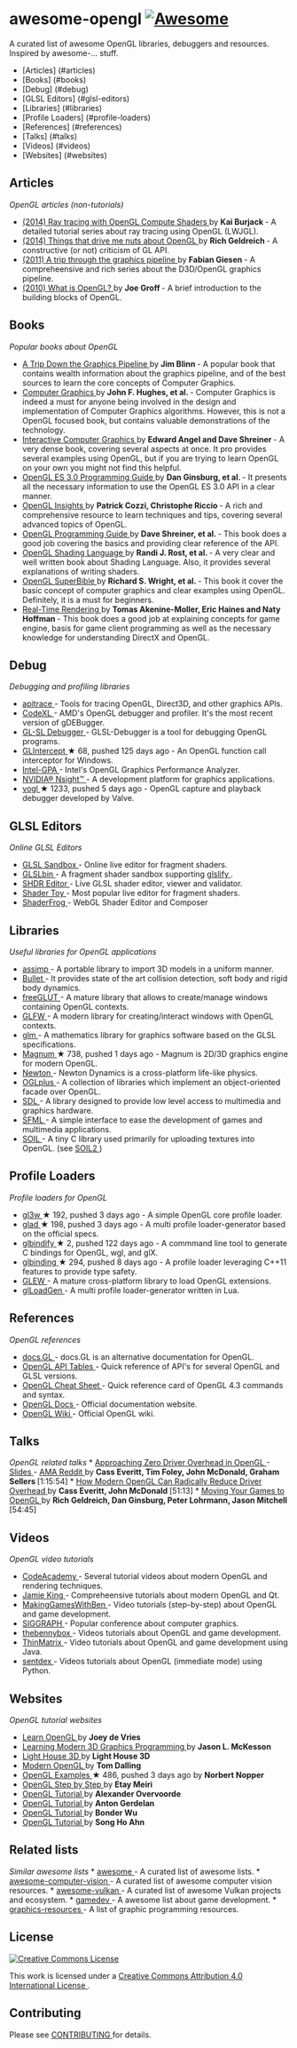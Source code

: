 <h1>
 awesome-opengl
 <a href="https://github.com/sindresorhus/awesome">
  <img alt="Awesome" src="https://cdn.rawgit.com/sindresorhus/awesome/d7305f38d29fed78fa85652e3a63e154dd8e8829/media/badge.svg"/>
 </a>
</h1>
<p>
 A curated list of awesome OpenGL libraries, debuggers and resources. Inspired by awesome-... stuff.
</p>
<ul>
 <li>
  [Articles] (#articles)
 </li>
 <li>
  [Books] (#books)
 </li>
 <li>
  [Debug] (#debug)
 </li>
 <li>
  [GLSL Editors] (#glsl-editors)
 </li>
 <li>
  [Libraries] (#libraries)
 </li>
 <li>
  [Profile Loaders] (#profile-loaders)
 </li>
 <li>
  [References] (#references)
 </li>
 <li>
  [Talks] (#talks)
 </li>
 <li>
  [Videos] (#videos)
 </li>
 <li>
  [Websites] (#websites)
 </li>
</ul>
<h2>
 Articles
</h2>
<p>
 <em>
  OpenGL articles (non-tutorials)
 </em>
</p>
<ul>
 <li>
  <a href="https://github.com/LWJGL/lwjgl3-wiki/wiki/2.6.1.-Ray-tracing-with-OpenGL-Compute-Shaders-%28Part-I%29">
   (2014) Ray tracing with OpenGL Compute Shaders
  </a>
  by
  <strong>
   Kai Burjack
  </strong>
  - A detailed tutorial series about ray tracing using OpenGL (LWJGL).
 </li>
 <li>
  <a href="http://richg42.blogspot.com.au/2014/05/things-that-drive-me-nuts-about-opengl.html">
   (2014) Things that drive me nuts about OpenGL
  </a>
  by
  <strong>
   Rich Geldreich
  </strong>
  - A constructive (or not) criticism of GL API.
 </li>
 <li>
  <a href="https://fgiesen.wordpress.com/2011/07/09/a-trip-through-the-graphics-pipeline-2011-index">
   (2011) A trip through the graphics pipeline
  </a>
  by
  <strong>
   Fabian Giesen
  </strong>
  - A compreheensive and rich series about the D3D/OpenGL graphics pipeline.
 </li>
 <li>
  <a href="http://duriansoftware.com/joe/An-intro-to-modern-OpenGL.-Chapter-1:-The-Graphics-Pipeline.html">
   (2010) What is OpenGL?
  </a>
  by
  <strong>
   Joe Groff
  </strong>
  - A brief introduction to the building blocks of OpenGL.
 </li>
</ul>
<h2>
 Books
</h2>
<p>
 <em>
  Popular books about OpenGL
 </em>
</p>
<ul>
 <li>
  <a href="http://www.amazon.com/dp/1558603875">
   A Trip Down the Graphics Pipeline
  </a>
  by
  <strong>
   Jim Blinn
  </strong>
  - A popular book that contains wealth information about the graphics pipeline, and of the best sources to learn the core concepts of Computer Graphics.
 </li>
 <li>
  <a href="http://www.amazon.com/dp/0321399528">
   Computer Graphics
  </a>
  by
  <strong>
   John F. Hughes, et al.
  </strong>
  - Computer Graphics is indeed a must for anyone being involved in the design and implementation of Computer Graphics algorithms. However, this is not a OpenGL focused book, but contains valuable demonstrations of the technology.
 </li>
 <li>
  <a href="http://www.amazon.com/dp/0132545233">
   Interactive Computer Graphics
  </a>
  by
  <strong>
   Edward Angel and Dave Shreiner
  </strong>
  - A very dense book, covering several aspects at once. It pro provides several examples using OpenGL, but if you are trying to learn OpenGL on your own you might not find this helpful.
 </li>
 <li>
  <a href="http://www.amazon.com/dp/0321933885">
   OpenGL ES 3.0 Programming Guide
  </a>
  by
  <strong>
   Dan Ginsburg, et al.
  </strong>
  - It presents all the necessary information to use the OpenGL ES 3.0 API in a clear manner.
 </li>
 <li>
  <a href="http://www.amazon.com/dp/1439893764">
   OpenGL Insights
  </a>
  by
  <strong>
   Patrick Cozzi, Christophe Riccio
  </strong>
  - A rich and comprehensive resource to learn techniques and tips, covering several advanced topics of OpenGL.
 </li>
 <li>
  <a href="http://www.amazon.com/dp/0321773039">
   OpenGL Programming Guide
  </a>
  by
  <strong>
   Dave Shreiner, et al.
  </strong>
  - This book does a good job covering the basics and providing clear reference of the API.
 </li>
 <li>
  <a href="http://www.amazon.com/dp/0321637631">
   OpenGL Shading Language
  </a>
  by
  <strong>
   Randi J. Rost, et al.
  </strong>
  - A very clear and well written book about Shading Language. Also, it provides several explanations of writing shaders.
 </li>
 <li>
  <a href="http://www.amazon.com/dp/0321712617">
   OpenGL SuperBible
  </a>
  by
  <strong>
   Richard S. Wright, et al.
  </strong>
  - This book it cover the basic concept of computer graphics and clear examples using OpenGL. Definitely, it is a must for beginners.
 </li>
 <li>
  <a href="http://www.amazon.com/dp/1568814240">
   Real-Time Rendering
  </a>
  by
  <strong>
   Tomas Akenine-Moller, Eric Haines and Naty Hoffman
  </strong>
  - This book does a good job at explaining concepts for game engine, basis for game client programming as well as the necessary knowledge for understanding DirectX and OpenGL.
 </li>
</ul>
<h2>
 Debug
</h2>
<p>
 <em>
  Debugging and profiling libraries
 </em>
</p>
<ul>
 <li>
  <a href="http://apitrace.github.io">
   apitrace
  </a>
  - Tools for tracing OpenGL, Direct3D, and other graphics APIs.
 </li>
 <li>
  <a href="http://developer.amd.com/tools-and-sdks/opencl-zone/codexl/">
   CodeXL
  </a>
  - AMD's OpenGL debugger and profiler. It's the most recent version of gDEBugger.
 </li>
 <li>
  <a href="http://glsl-debugger.github.io">
   GL-SL Debugger
  </a>
  - GLSL-Debugger is a tool for debugging OpenGL programs.
 </li>
 <li>
  <a href="https://github.com/dtrebilco/glintercept">
   GLIntercept
  </a>
  <span>
   &#9733 68, pushed 125 days ago
  </span>
  - An OpenGL function call interceptor for Windows.
 </li>
 <li>
  <a href="https://software.intel.com/en-us/gpa">
   Intel-GPA
  </a>
  - Intel's OpenGL Graphics Performance Analyzer.
 </li>
 <li>
  <a href="https://developer.nvidia.com/nvidia-nsight-visual-studio-edition">
   NVIDIA® Nsight™
  </a>
  - A development platform for graphics applications.
 </li>
 <li>
  <a href="https://github.com/ValveSoftware/vogl">
   vogl
  </a>
  <span>
   &#9733 1233, pushed 5 days ago
  </span>
  - OpenGL capture and playback debugger developed by Valve.
 </li>
</ul>
<h2>
 GLSL Editors
</h2>
<p>
 <em>
  Online GLSL Editors
 </em>
</p>
<ul>
 <li>
  <a href="http://glslsandbox.com">
   GLSL Sandbox
  </a>
  - Online live editor for fragment shaders.
 </li>
 <li>
  <a href="http://glslb.in">
   GLSLbin
  </a>
  - A fragment shader sandbox supporting
  <a href="https://github.com/stackgl/glslify">
   glslify
  </a>
  .
 </li>
 <li>
  <a href="http://shdr.bkcore.com">
   SHDR Editor
  </a>
  - Live GLSL shader editor, viewer and validator.
 </li>
 <li>
  <a href="https://www.shadertoy.com">
   Shader Toy
  </a>
  - Most popular live editor for fragment shaders.
 </li>
 <li>
  <a href="http://shaderfrog.com/">
   ShaderFrog
  </a>
  - WebGL Shader Editor and Composer
 </li>
</ul>
<h2>
 Libraries
</h2>
<p>
 <em>
  Useful libraries for OpenGL applications
 </em>
</p>
<ul>
 <li>
  <a href="http://assimp.sourceforge.net">
   assimp
  </a>
  - A portable library to import 3D models in a uniform manner.
 </li>
 <li>
  <a href="http://bulletphysics.org/wordpress">
   Bullet
  </a>
  - It provides state of the art collision detection, soft body and rigid body dynamics.
 </li>
 <li>
  <a href="http://freeglut.sourceforge.net">
   freeGLUT
  </a>
  - A mature library that allows to create/manage windows containing OpenGL contexts.
 </li>
 <li>
  <a href="http://www.glfw.org">
   GLFW
  </a>
  - A modern library for creating/interact windows with OpenGL contexts.
 </li>
 <li>
  <a href="http://glm.g-truc.net/0.9.6/index.html">
   glm
  </a>
  - A mathematics library for graphics software based on the GLSL specifications.
 </li>
 <li>
  <a href="https://github.com/mosra/magnum">
   Magnum
  </a>
  <span>
   &#9733 738, pushed 1 days ago
  </span>
  - Magnum is 2D/3D graphics engine for modern OpenGL.
 </li>
 <li>
  <a href="http://newtondynamics.com/forum/newton.php">
   Newton
  </a>
  - Newton Dynamics is a cross-platform life-like physics.
 </li>
 <li>
  <a href="http://oglplus.org">
   OGLplus
  </a>
  - A collection of libraries which implement an object-oriented facade over OpenGL.
 </li>
 <li>
  <a href="http://www.libsdl.org">
   SDL
  </a>
  - A library designed to provide low level access to multimedia and graphics hardware.
 </li>
 <li>
  <a href="http://www.sfml-dev.org">
   SFML
  </a>
  - A simple interface to ease the development of games and multimedia applications.
 </li>
 <li>
  <a href="http://www.lonesock.net/soil.html">
   SOIL
  </a>
  - A tiny C library used primarily for uploading textures into OpenGL. (see
  <a href="https://bitbucket.org/SpartanJ/soil2">
   SOIL2
  </a>
  )
 </li>
</ul>
<h2>
 Profile Loaders
</h2>
<p>
 <em>
  Profile loaders for OpenGL
 </em>
</p>
<ul>
 <li>
  <a href="https://github.com/skaslev/gl3w">
   gl3w
  </a>
  <span>
   &#9733 192, pushed 3 days ago
  </span>
  - A simple OpenGL core profile loader.
 </li>
 <li>
  <a href="https://github.com/Dav1dde/glad">
   glad
  </a>
  <span>
   &#9733 198, pushed 3 days ago
  </span>
  - A multi profile loader-generator based on the official specs.
 </li>
 <li>
  <a href="https://github.com/nnesse/glbindify">
   glbindify
  </a>
  <span>
   &#9733 2, pushed 122 days ago
  </span>
  - A commmand line tool to generate C bindings for OpenGL, wgl, and glX.
 </li>
 <li>
  <a href="https://github.com/cginternals/glbinding">
   glbinding
  </a>
  <span>
   &#9733 294, pushed 8 days ago
  </span>
  - A profile loader leveraging C++11 features to provide type safety.
 </li>
 <li>
  <a href="http://glew.sourceforge.net">
   GLEW
  </a>
  - A mature cross-platform library to load OpenGL extensions.
 </li>
 <li>
  <a href="https://bitbucket.org/alfonse/glloadgen/wiki/Home">
   glLoadGen
  </a>
  - A multi profile loader-generator written in Lua.
 </li>
</ul>
<h2>
 References
</h2>
<p>
 <em>
  OpenGL references
 </em>
</p>
<ul>
 <li>
  <a href="http://docs.gl">
   docs.GL
  </a>
  - docs.GL is an alternative documentation for OpenGL.
 </li>
 <li>
  <a href="http://web.eecs.umich.edu/~sugih/courses/eecs487/common/notes/APITables.xml">
   OpenGL API Tables
  </a>
  - Quick reference of API's for several OpenGL and GLSL versions.
 </li>
 <li>
  <a href="https://www.khronos.org/files/opengl43-quick-reference-card.pdf">
   OpenGL Cheat Sheet
  </a>
  - Quick reference card of OpenGL 4.3 commands and syntax.
 </li>
 <li>
  <a href="https://www.opengl.org/sdk/docs">
   OpenGL Docs
  </a>
  - Official documentation website.
 </li>
 <li>
  <a href="https://www.opengl.org/wiki/Main_Page">
   OpenGL Wiki
  </a>
  - Official OpenGL wiki.
 </li>
</ul>
<h2>
 Talks
</h2>
<p>
 <em>
  OpenGL related talks
 </em>
 *
 <a href="http://gdcvault.com/play/1020791/">
  Approaching Zero Driver Overhead in OpenGL
 </a>
 -
 <a href="http://www.slideshare.net/CassEveritt/approaching-zero-driver-overhead">
  Slides
 </a>
 -
 <a href="https://www.reddit.com/r/gamedev/comments/21mbo8/we_are_the_authors_of_approaching_zero_driver">
  AMA Reddit
 </a>
 by
 <strong>
  Cass Everitt, Tim Foley, John McDonald, Graham Sellers
 </strong>
 [1:15:54]
*
 <a href="https://www.youtube.com/watch?v=-bCeNzgiJ8I">
  How Modern OpenGL Can Radically Reduce Driver Overhead
 </a>
 by
 <strong>
  Cass Everitt, John McDonald
 </strong>
 [51:13]
*
 <a href="https://www.youtube.com/watch?v=45O7WTc6k2Y">
  Moving Your Games to OpenGL
 </a>
 by
 <strong>
  Rich Geldreich, Dan Ginsburg, Peter Lohrmann, Jason Mitchell
 </strong>
 [54:45]
</p>
<h2>
 Videos
</h2>
<p>
 <em>
  OpenGL video tutorials
 </em>
</p>
<ul>
 <li>
  <a href="https://www.youtube.com/playlist?list=PLbLaohICnSGUx0zZ4ffxEzQvWEzxWH839">
   CodeAcademy
  </a>
  - Several tutorial videos about modern OpenGL and rendering techniques.
 </li>
 <li>
  <a href="https://www.youtube.com/playlist?list=PLRwVmtr-pp06qT6ckboaOhnm9FxmzHpbY">
   Jamie King
  </a>
  - Compreheensive tutorials about modern OpenGL and Qt.
 </li>
 <li>
  <a href="https://www.youtube.com/playlist?list=PLSPw4ASQYyymu3PfG9gxywSPghnSMiOAW">
   MakingGamesWithBen
  </a>
  - Video tutorials (step-by-step) about OpenGL and game development.
 </li>
 <li>
  <a href="https://www.youtube.com/user/ACMSIGGRAPH/playlists">
   SIGGRAPH
  </a>
  - Popular conference about computer graphics.
 </li>
 <li>
  <a href="https://www.youtube.com/user/thebennybox/playlists">
   thebennybox
  </a>
  - Videos tutorials about OpenGL and game development.
 </li>
 <li>
  <a href="https://www.youtube.com/user/ThinMatrix/playlists">
   ThinMatrix
  </a>
  - Video tutorials about OpenGL and game development using Java.
 </li>
 <li>
  <a href="https://www.youtube.com/playlist?list=PLQVvvaa0QuDdfGpqjkEJSeWKGCP31__wD">
   sentdex
  </a>
  - Videos tutorials about OpenGL (immediate mode) using Python.
 </li>
</ul>
<h2>
 Websites
</h2>
<p>
 <em>
  OpenGL tutorial websites
 </em>
</p>
<ul>
 <li>
  <a href="http://learnopengl.com">
   Learn OpenGL
  </a>
  by
  <strong>
   Joey de Vries
  </strong>
 </li>
 <li>
  <a href="http://web.archive.org/web/20150311211412/http://www.arcsynthesis.org/gltut">
   Learning Modern 3D Graphics Programming
  </a>
  by
  <strong>
   Jason L. McKesson
  </strong>
 </li>
 <li>
  <a href="http://www.lighthouse3d.com/tutorials/glsl-core-tutorial">
   Light House 3D
  </a>
  by
  <strong>
   Light House 3D
  </strong>
 </li>
 <li>
  <a href="http://www.tomdalling.com/blog/category/modern-opengl">
   Modern OpenGL
  </a>
  by
  <strong>
   Tom Dalling
  </strong>
 </li>
 <li>
  <a href="https://github.com/McNopper/OpenGL">
   OpenGL Examples
  </a>
  <span>
   &#9733 486, pushed 3 days ago
  </span>
  by
  <strong>
   Norbert Nopper
  </strong>
 </li>
 <li>
  <a href="http://ogldev.atspace.co.uk">
   OpenGL Step by Step
  </a>
  by
  <strong>
   Etay Meiri
  </strong>
 </li>
 <li>
  <a href="https://open.gl">
   OpenGL Tutorial
  </a>
  by
  <strong>
   Alexander Overvoorde
  </strong>
 </li>
 <li>
  <a href="http://antongerdelan.net/opengl/index.html">
   OpenGL Tutorial
  </a>
  by
  <strong>
   Anton Gerdelan
  </strong>
 </li>
 <li>
  <a href="http://www.opengl-tutorial.org">
   OpenGL Tutorial
  </a>
  by
  <strong>
   Bonder Wu
  </strong>
 </li>
 <li>
  <a href="http://www.songho.ca/opengl">
   OpenGL Tutorial
  </a>
  by
  <strong>
   Song Ho Ahn
  </strong>
 </li>
</ul>
<h2>
 Related lists
</h2>
<p>
 <em>
  Similar awesome lists
 </em>
 *
 <a href="https://github.com/sindresorhus/awesome">
  awesome
 </a>
 - A curated list of awesome lists.
*
 <a href="https://github.com/jbhuang0604/awesome-computer-vision">
  awesome-computer-vision
 </a>
 - A curated list of awesome computer vision resources.
*
 <a href="https://github.com/vinjn/awesome-vulkan">
  awesome-vulkan
 </a>
 - A curated list of awesome Vulkan projects and ecosystem.
*
 <a href="https://github.com/ellisonleao/magictools">
  gamedev
 </a>
 - A awesome list about game development.
*
 <a href="https://github.com/mattdesl/graphics-resources">
  graphics-resources
 </a>
 - A list of graphic programming resources.
</p>
<h2>
 License
</h2>
<p>
 <a href="http://creativecommons.org/licenses/by/4.0/">
  <img alt="Creative Commons License" src="http://i.creativecommons.org/l/by/4.0/88x31.png"/>
 </a>
</p>
<p>
 This work is licensed under a
 <a href="http://creativecommons.org/licenses/by/4.0/">
  Creative Commons Attribution 4.0 International License
 </a>
 .
</p>
<h2>
 Contributing
</h2>
<p>
 Please see
 <a href="https://github.com/eug/awesome-opengl/blob/master/CONTRIBUTING.md">
  CONTRIBUTING
 </a>
 for details.
</p>

